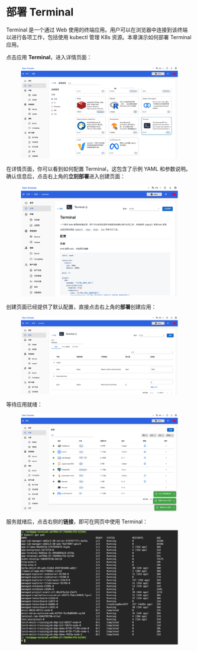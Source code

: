# 部署 Terminal

Terminal 是一个通过 Web 使用的终端应用。用户可以在浏览器中连接到该终端以进行各项工作，包括使用 kubectl 管理 K8s 资源。本章演示如何部署 Terminal 应用。

点击应用 **Terminal**，进入详情页面：

<figure class="screenshot">
  <img alt="select-terminal" src="../assets/app/select-terminal.png" />
</figure>

在详情页面，你可以看到如何配置 Terminal，这包含了示例 YAML 和参数说明。确认信息后，点击右上角的**立刻部署**进入创建页面：

<figure class="screenshot">
  <img alt="readme-terminal" src="../assets/app/readme-terminal.png" />
</figure>

创建页面已经提供了默认配置，直接点击右上角的**部署**创建应用：

<figure class="screenshot">
  <img alt="form-terminal" src="../assets/app/form-terminal.png" />
</figure>

等待应用就绪：

<figure class="screenshot">
  <img alt="wait-for-terminal" src="../assets/app/wait-for-terminal.png" />
</figure>

服务就绪后，点击右侧的**链接**，即可在网页中使用 Terminal：

<figure class="screenshot">
  <img alt="ui-terminal" src="../assets/app/ui-terminal.png" />
</figure>
